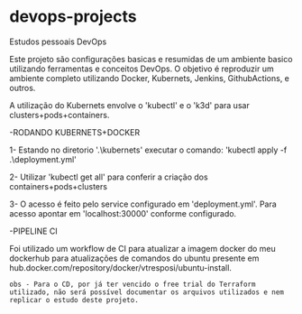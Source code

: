 # devops-projects
Estudos pessoais DevOps



  Este projeto são configurações basicas e resumidas de um ambiente basico utilizando ferramentas e conceitos DevOps. 
O objetivo é reproduzir um ambiente completo utilizando Docker, Kubernets, Jenkins, GithubActions, e outros. 

  A utilização do Kubernets envolve o 'kubectl' e o 'k3d' para usar clusters+pods+containers.


-RODANDO KUBERNETS+DOCKER


  1- Estando no diretorio '.\kubernets' executar o comando: 'kubectl apply -f .\deployment.yml'
  
  2- Utilizar 'kubectl get all' para conferir a criação dos containers+pods+clusters
  
  3- O acesso é feito pelo service configurado em 'deployment.yml'. Para acesso apontar em 'localhost:30000' conforme configurado.

-PIPELINE CI

  Foi utilizado um workflow de CI para atualizar a imagem docker do meu dockerhub para atualizações de comandos do ubuntu presente em hub.docker.com/repository/docker/vtresposi/ubuntu-install. 
  
  
    
    obs - Para o CD, por já ter vencido o free trial do Terraform utilizado, não será possível documentar os arquivos utilizados e nem replicar o estudo deste projeto. 
  
